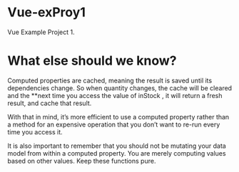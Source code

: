 # Vue-exProy1
Vue Example Project 1.

# What else should we know?

Computed properties are cached, meaning the result is saved until its dependencies change. So when quantity changes, the cache will be cleared and the **next time you access the value of inStock , it will return a fresh result, and cache that result.

With that in mind, it’s more efficient to use a computed property rather than a method for an expensive operation that you don’t want to re-run every time you access it.

It is also important to remember that you should not be mutating your data model from within a computed property. You are merely computing values based on other values. Keep these functions pure.